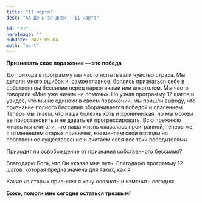 ```yaml
---
title: "11 марта"
desc: "АА День за днем - 11 марта"

id: "71"
heroImage: ""
pubDate: 2023-05-04
moth: "mart"
---
```


**Признавать свое поражение — это победа**

До прихода в программу мы часто испытывали чувство страха. Мы делали много
ошибок и, самое главное, боялись признаться себе в собственном бессилии перед
наркотиками или алкоголем. Мы часто говорили «Мне уже ничем не помочь». Но
узнав программу 12 шагов и увидев, что мы не одиноки в своем поражении, мы
пришли выводу, что признание полного бессилия оборачивается победой и
спасением. Теперь мы знаем, что наша болезнь хоть и хроническая, но мы можем
ее приостановить и не давать ей прогрессировать. Всю прежнюю жизнь мы считали,
что наша жизнь оказалась проигранной, теперь же, с изменением старых привычек,
мы меняем свои взгляды на собственное существование и считаем себя все таки
победителями.

Приходит ли освобождение от признания собственного бессилия?

Благодарю Бога, что Он указал мне путь. Благодарю программу 12 шагов, которая
предназначена для таких, как я.

Какие из старых привычек я хочу осознать и изменить сегодня:

**Боже, помоги мне сегодня остаться трезвым!**
